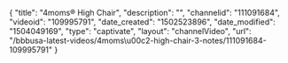 {
    "title": "4moms&reg; High Chair",
    "description": "",
    "channelid": "111091684",
    "videoid": "109995791",
    "date_created": "1502523896",
    "date_modified": "1504049169",
    "type": "captivate",
    "layout": "channelVideo",
    "url": "\/bbbusa-latest-videos\/4moms\u00c2-high-chair-3-notes\/111091684-109995791"
}